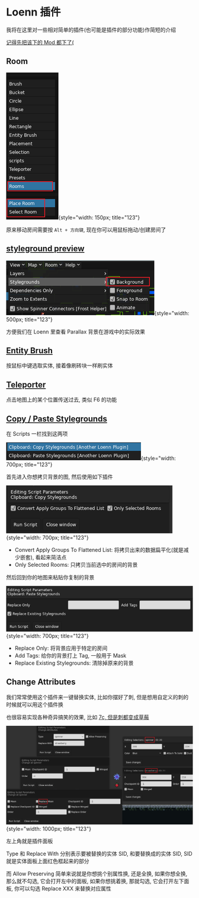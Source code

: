 # Loenn 插件

我将在这里对一些相对简单的插件(也可能是插件的部分功能)作简短的介绍

[记得先把该下的 Mod 都下了(](../start/must_do.md#helper)

## Room

![room_plugin_panel](../../assets/mappings/Loenn/plugins/room_plugin_panel.png){style="width: 150px; title="123"}

原来移动房间需要按 `Alt + 方向键`, 现在你可以用鼠标拖动/创建房间了

## [styleground preview](https://gamebanana.com/tools/11768)

![styleground_plugin_panel](../../assets/mappings/Loenn/plugins/styleground_plugin_panel.png){style="width: 500px; title="123"}

方便我们在 Loenn 里查看 Parallax 背景在游戏中的实际效果

## [Entity Brush](https://gamebanana.com/tools/10691)

按鼠标中键选取实体, 接着像刷砖块一样刷实体

## [Teleporter](https://gamebanana.com/tools/11768)

点击地图上的某个位置传送过去, 类似 F6 的功能

## [Copy / Paste Stylegrounds](https://gamebanana.com/tools/11768)

在 Scripts 一栏找到这两项

![copy_paste_stylegrounds](../../assets/mappings/Loenn/plugins/copy_paste_stylegrounds.png){style="width: 700px; title="123"}

首先进入你想拷贝背景的图, 然后使用如下插件

![copy_stylegrounds](../../assets/mappings/Loenn/plugins/copy_stylegrounds.png){style="width: 700px; title="123"}

* Convert Apply Groups To Flattened List: 将拷贝出来的数据扁平化(就是减少嵌套), 看起来简洁点
* Only Selected Rooms: 只拷贝当前选中的房间的背景

然后回到你的地图来粘贴你复制的背景

![paste_stylegrounds](../../assets/mappings/Loenn/plugins/paste_stylegrounds.png){style="width: 700px; title="123"}

* Replace Only: 将背景应用于特定的房间
* Add Tags: 给你的背景打上 Tag, 一般用于 Mask
* Replace Existing Stylegrounds: 清除掉原来的背景

## Change Attributes

我们常常使用这个插件来一键替换实体, 比如你摆好了刺, 但是想用自定义的刺的时候就可以用这个插件换

也很容易实现各种奇异搞笑的效果, 比如 [7c, 但是刺都变成草莓](https://www.bilibili.com/video/BV1fj411b7Vt)

![change_attribute_panel](../../assets/mappings/Loenn/plugins/change_attribute_panel.png){style="width: 1000px; title="123"}

左上角就是插件面板

Type 和 Replace With 分别表示要被替换的实体 SID, 和要替换成的实体 SID, SID 就是实体面板上面红色框起来的部分

而 Allow Preserving 简单来说就是你想挑个别属性换, 还是全换, 如果你想全换, 那么就不勾选, 它会打开左中的面板, 如果你想挑着换, 那就勾选, 它会打开左下面板, 你可以勾选 Replace XXX 来替换对应属性
